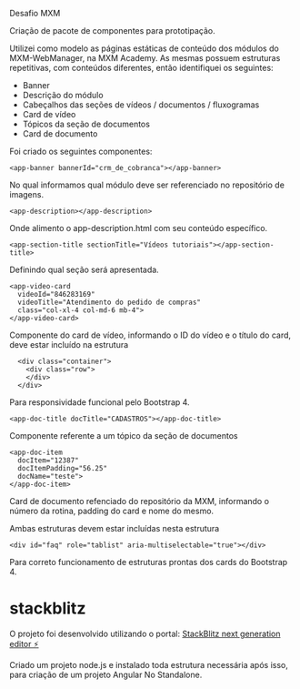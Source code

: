 Desafio MXM

Criação de pacote de componentes para prototipação.

Utilizei como modelo as páginas estáticas de conteúdo dos módulos do MXM-WebManager, na MXM Academy.
As mesmas possuem estruturas repetitivas, com conteúdos diferentes, então identifiquei os seguintes:

- Banner
- Descrição do módulo
- Cabeçalhos das seções de vídeos / documentos / fluxogramas
- Card de vídeo
- Tópicos da seção de documentos
- Card de documento

Foi criado os seguintes componentes:
```
<app-banner bannerId="crm_de_cobranca"></app-banner>
```
No qual informamos qual módulo deve ser referenciado no repositório de imagens.
```
<app-description></app-description>
```
Onde alimento o app-description.html com seu conteúdo específico.
```
<app-section-title sectionTitle="Vídeos tutoriais"></app-section-title>
```
Definindo qual seção será apresentada.
```
<app-video-card 
  videoId="846283169" 
  videoTitle="Atendimento do pedido de compras" 
  class="col-xl-4 col-md-6 mb-4">
</app-video-card>
```
Componente do card de vídeo, informando o ID do vídeo e o título do card, deve estar incluído na estrutura
```
  <div class="container">
    <div class="row">
    </div>
  </div>
```
Para responsividade funcional pelo Bootstrap 4.
```
<app-doc-title docTitle="CADASTROS"></app-doc-title>
```
Componente referente a um tópico da seção de documentos
```
<app-doc-item 
  docItem="12387" 
  docItemPadding="56.25" 
  docName="teste">
</app-doc-item>
```
Card de documento refenciado do repositório da MXM, informando o número da rotina, padding do card e nome do mesmo.

Ambas estruturas devem estar incluídas nesta estrutura
```
<div id="faq" role="tablist" aria-multiselectable="true"></div>
```
Para correto funcionamento de estruturas prontas dos cards do Bootstrap 4.




# stackblitz
O projeto foi desenvolvido utilizando o portal:
[StackBlitz next generation editor ⚡️](https://stackblitz.com/~/github.com/p0llus/stackblitz)

Criado um projeto node.js e instalado toda estrutura necessária após isso, para criação de um projeto Angular No Standalone.
